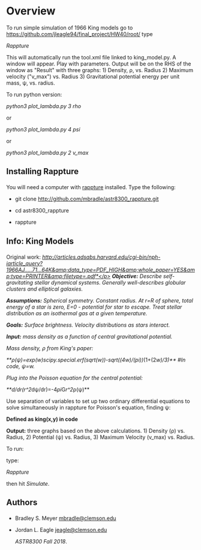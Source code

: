 Overview
========

To run simple simulation of 1966 King models go to https://github.com/jleagle94/final_project/HW40/root/
type <i></p>
  Rappture </p>
  </i>
This will automatically run the tool.xml file linked to king_model.py. A window will appear. Play with parameters. Output will be on the RHS of the window as "Result" with three graphs: 1) Density, &rho;, vs. Radius 2) Maximum velocity ("v_max") vs. Radius 3) Gravitational potential energy per unit mass, &psi;, vs. radius.</p>

To run python version: </p>
<i>
  python3 plot_lambda.py 3 rho</p>
  </i>
or</p>
<i>
  python3 plot_lambda.py 4 psi</p>
  </i>
or</p>
<i>
  python3 plot_lambda.py 2 v_max</p>
</i>

Installing Rappture</p>
------------
You will need a computer with [rappture](https://nanohub.org/infrastructure/rappture/) installed.  Type the following:</p>
* git clone http://github.com/mbradle/astr8300_rappture.git</p>
* cd astr8300_rappture</p>
* rappture</p>

Info: King Models</p>
----
Original work: *http://articles.adsabs.harvard.edu/cgi-bin/nph-iarticle_query?1966AJ.....71...64K&amp;data_type=PDF_HIGH&amp;whole_paper=YES&amp;type=PRINTER&amp;filetype=.pdf*</p>
<b>Objective:</b> Describe self-gravitating stellar dynamical systems. Generally well-describes globular clusters and elliptical galaxies.</p>
<b>Assumptions:</b> Spherical symmetry. Constant radius. At r=R of sphere, total energy of a star is zero, E=0 - potential for star to escape. Treat stellar distribution as an isothermal gas at a given temperature.</p>
<b>Goals:</b> Surface brightness. Velocity distributions as stars interact.</p>
<b>Input:</b> mass density as a function of central gravitational potential.</p>
Mass density, &rho; from King's paper:</p>
**&rho;(&psi;)=exp(w)*scipy.special.erf(sqrt(w))-sqrt((4*w)/(pi))*(1+(2*w)/3)** #In code, &psi;=w.</p>
Plug into the Poisson equation for the central potential:</p>
**d/dr(r^2*d&psi;/dr)=-4*pi*G*r^2*&rho;(&psi;)**</p>
Use separation of variables to set up two ordinary differential equations to solve simultaneously in rappture for Poisson's equation, finding &psi;:</p>
**Defined as king(x,y) in code**</p>
<b>Output:</b> three graphs based on the above calculations. 1) Density (&rho;) vs. Radius, 2) Potential (&psi;) vs. Radius, 3) Maximum Velocity (v_max) vs. Radius.</p>

To run:</p>
type:</p>
<i>Rappture</i></p>
then hit *Simulate*.</p>

Authors</p>
-------

- Bradley S. Meyer <mbradle@clemson.edu></p>
- Jordan L. Eagle <jeagle@clemson.edu></p>
*ASTR8300 Fall 2018*.
